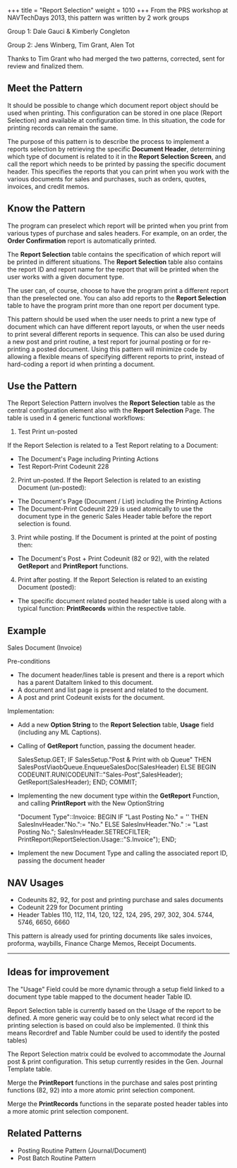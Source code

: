 +++
title = "Report Selection"
weight = 1010
+++
From the PRS workshop at NAVTechDays 2013, this pattern was written by 2 work groups

Group 1: Dale Gauci & Kimberly Congleton

Group 2: Jens Winberg, Tim Grant, Alen Tot

Thanks to Tim Grant who had merged the two patterns, corrected, sent for review and finalized them.

## **Meet the Pattern**

It should be possible to change which document report object should be used when printing. This configuration can be stored in one place (Report Selection) and available at configuration time. In this situation, the code for printing records can remain the same.

The purpose of this pattern is to describe the process to implement a reports selection by retrieving the specific **Document Header**, determining which type of document is related to it in the **Report Selection Screen**, and call the report which needs to be printed by passing the specific document header. This specifies the reports that you can print when you work with the various documents for sales and purchases, such as orders, quotes, invoices, and credit memos.

## **Know the Pattern**

The program can preselect which report will be printed when you print from various types of purchase and sales headers. For example, on an order, the **Order Confirmation** report is automatically printed.

The **Report Selection** table contains the specification of which report will be printed in different situations. The **Report Selection** table also contains the report ID and report name for the report that will be printed when the user works with a given document type.

The user can, of course, choose to have the program print a different report than the preselected one. You can also add reports to the **Report Selection** table to have the program print more than one report per document type.

This pattern should be used when the user needs to print a new type of document which can have different report layouts, or when the user needs to print several different reports in sequence. This can also be used during a new post and print routine, a test report for journal posting or for re-printing a posted document. Using this pattern will minimize code by allowing a flexible means of specifying different reports to print, instead of hard-coding a report id when printing a document.

## **Use the Pattern**

The Report Selection Pattern involves the **Report Selection** table as the central configuration element also with the **Report Selection** Page. The table is used in 4 generic functional workflows:

1) Test Print un-posted

If the Report Selection is related to a Test Report relating to a Document:

* The Document's Page including Printing Actions
* Test Report-Print Codeunit 228

2) Print un-posted. If the Report Selection is related to an existing Document (un-posted):

* The Document's Page (Document / List) including the Printing Actions
* The Document-Print Codeunit 229 is used atomically to use the document type in the generic Sales Header table before the report selection is found.

3) Print while posting. If the Document is printed at the point of posting then:

* The Document's Post + Print Codeunit (82 or 92), with the related **GetReport** and **PrintReport** functions.

4) Print after posting. If the Report Selection is related to an existing Document (posted):

* The specific document related posted header table is used along with a typical function: **PrintRecords** within the respective table.

## **Example**

Sales Document (Invoice)

Pre-conditions

* The document header/lines table is present and there is a report which has a parent DataItem linked to this document.
* A document and list page is present and related to the document.
* A post and print Codeunit exists for the document.

Implementation:

* Add a new **Option String** to the **Report Selection** table, **Usage** field (including any ML Captions).
* Calling of **GetReport** function, passing the document header.

    SalesSetup.GET;
    IF SalesSetup."Post & Print with ob Queue" THEN
    SalesPostViaobQueue.EnqueueSalesDoc(SalesHeader)
    ELSE BEGIN
    CODEUNIT.RUN(CODEUNIT::"Sales-Post",SalesHeader);
    GetReport(SalesHeader);
    END;
    COMMIT;

* Implementing the new document type within the **GetReport** Function, and calling **PrintReport** with the New OptionString

    "Document Type"::Invoice:
    BEGIN
    IF "Last Posting No." = '' THEN
    SalesInvHeader."No.":= "No."
    ELSE
    SalesInvHeader."No." := "Last Posting No.";
    SalesInvHeader.SETRECFILTER;
    PrintReport(ReportSelection.Usage::"S.Invoice");
    END;

* Implement the new Document Type and calling the associated report ID, passing the document header

## **NAV Usages**

* Codeunits 82, 92, for post and printing purchase and sales documents
* Codeunit 229 for Document printing
* Header Tables 110, 112, 114, 120, 122, 124, 295, 297, 302, 304\. 5744, 5746, 6650, 6660

This pattern is already used for printing documents like sales invoices, proforma, waybills, Finance Charge Memos, Receipt Documents.

****

## **Ideas for improvement**

The "Usage" Field could be more dynamic through a setup field linked to a document type table mapped to the document header Table ID.

Report Selection table is currently based on the Usage of the report to be defined. A more generic way could be to only select what record id the printing selection is based on could also be implemented. (I think this means Recordref and Table Number could be used to identify the posted tables)

The Report Selection matrix could be evolved to accommodate the Journal post & print configuration. This setup currently resides in the Gen. Journal Template table.

Merge the **PrintReport** functions in the purchase and sales post printing functions (82, 92) into a more atomic print selection component.

Merge the **PrintRecords** functions in the separate posted header tables into a more atomic print selection component.

## **Related Patterns**

* Posting Routine Pattern (Journal/Document)
* Post Batch Routine Pattern
